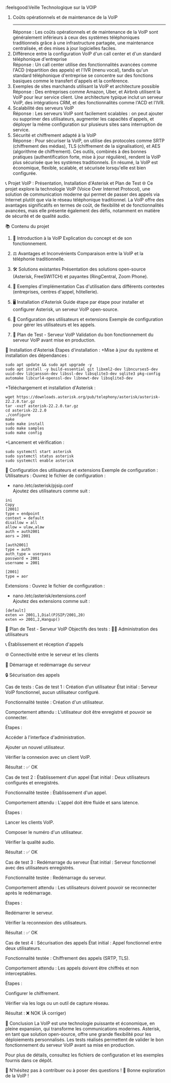 :feelsgood:Veille Technologique sur la VOIP 

1. Coûts opérationnels et de maintenance de la VoIP <br> <hr>
Réponse : Les coûts opérationnels et de maintenance de la VoIP sont généralement inférieurs à ceux des systèmes téléphoniques traditionnels grâce à une infrastructure partagée, une maintenance centralisée, et des mises à jour logicielles faciles.
2. Différence entre la configuration VoIP d'un call center et d'un standard téléphonique d'entreprise<br>
Réponse : Un call center utilise des fonctionnalités avancées comme l'ACD (répartition des appels) et l'IVR (menu vocal), tandis qu'un standard téléphonique d'entreprise se concentre sur des fonctions basiques comme le transfert d'appels et la conférence.
3. Exemples de sites marchands utilisant la VoIP et architecture possible<br>
Réponse : Des entreprises comme Amazon, Uber, et Airbnb utilisent la VoIP pour leur service client. Une architecture typique inclut un serveur VoIP, des intégrations CRM, et des fonctionnalités comme l'ACD et l'IVR.
4. Scalabilité des serveurs VoIP<br>
Réponse : Les serveurs VoIP sont facilement scalables : on peut ajouter ou supprimer des utilisateurs, augmenter les capacités d'appels, et déployer la même configuration sur plusieurs sites sans interruption de service.
5. Sécurité et chiffrement adapté à la VoIP<br>
Réponse : Pour sécuriser la VoIP, on utilise des protocoles comme SRTP (chiffrement des médias), TLS (chiffrement de la signalisation), et AES (algorithme de chiffrement). Ces outils, combinés à des bonnes pratiques (authentification forte, mise à jour régulière), rendent la VoIP plus sécurisée que les systèmes traditionnels.
En résumé, la VoIP est économique, flexible, scalable, et sécurisée lorsqu'elle est bien configurée.



📞 Projet VoIP : Présentation, Installation d'Asterisk et Plan de Test 🌐
Ce projet explore la technologie VoIP (Voice Over Internet Protocol), une solution de communication moderne qui permet de passer des appels via Internet plutôt que via le réseau téléphonique traditionnel. La VoIP offre des avantages significatifs en termes de coût, de flexibilité et de fonctionnalités avancées, mais elle présente également des défis, notamment en matière de sécurité et de qualité audio.

📚 Contenu du projet
1. 📖 Introduction à la VoIP
Explication du concept et de son fonctionnement.

2. ⚖️ Avantages et Inconvénients
Comparaison entre la VoIP et la téléphonie traditionnelle.

3. 🛠️ Solutions existantes
Présentation des solutions open-source (Asterisk, FreeSWITCH) et payantes (RingCentral, Zoom Phone).

4. 🏢 Exemples d'implémentation
Cas d'utilisation dans différents contextes (entreprises, centres d'appel, hôtellerie).

5. 🖥️ Installation d'Asterisk
Guide étape par étape pour installer et configurer Asterisk, un serveur VoIP open-source.

6. 🔧 Configuration des utilisateurs et extensions
Exemple de configuration pour gérer les utilisateurs et les appels.

7. 🧪 Plan de Test - Serveur VoIP
Validation du bon fonctionnement du serveur VoIP avant mise en production.

🚀 Installation d'Asterisk
Étapes d'installation :
+Mise à jour du système et installation des dépendances :

```
sudo apt update && sudo apt upgrade -y  
sudo apt install -y build-essential git libxml2-dev libncurses5-dev uuid-dev libjansson-dev libssl-dev libsqlite3-dev sqlite3 pkg-config automake libcurl4-openssl-dev libnewt-dev libsqlite3-dev
```
+Téléchargement et installation d'Asterisk :

```
wget https://downloads.asterisk.org/pub/telephony/asterisk/asterisk-22.2.0.tar.gz  
tar -xvzf asterisk-22.2.0.tar.gz  
cd asterisk-22.2.0  
./configure  
make  
sudo make install  
sudo make samples  
sudo make config
```
+Lancement et vérification :

```
sudo systemctl start asterisk  
sudo systemctl status asterisk  
sudo systemctl enable asterisk
```
🔧 Configuration des utilisateurs et extensions
Exemple de configuration :
Utilisateurs :
Ouvrez le fichier de configuration :


+ nano /etc/asterisk/pjsip.conf  
Ajoutez des utilisateurs comme suit :
```
ini
Copy
[2001]  
type = endpoint  
context = default  
disallow = all  
allow = ulaw,alaw  
auth = auth2001  
aors = 2001  

[auth2001]  
type = auth  
auth_type = userpass  
password = 2001  
username = 2001  

[2001]  
type = aor  
```
Extensions :
Ouvrez le fichier de configuration :

+ nano /etc/asterisk/extensions.conf  
Ajoutez des extensions comme suit :

```
[default]  
exten => 2001,1,Dial(PJSIP/2001,20)  
exten => 2001,2,Hangup()
```
🧪 Plan de Test - Serveur VoIP
Objectifs des tests :
🧑‍💻 Administration des utilisateurs

📞 Établissement et réception d'appels

🌐 Connectivité entre le serveur et les clients

🔄 Démarrage et redémarrage du serveur

🔒 Sécurisation des appels

Cas de tests :
Cas de test 1 : Création d’un utilisateur
État initial : Serveur VoIP fonctionnel, aucun utilisateur configuré.

Fonctionnalité testée : Création d'un utilisateur.

Comportement attendu : L'utilisateur doit être enregistré et pouvoir se connecter.

Étapes :

Accéder à l'interface d'administration.

Ajouter un nouvel utilisateur.

Vérifier la connexion avec un client VoIP.

Résultat : ✅ OK

Cas de test 2 : Établissement d’un appel
État initial : Deux utilisateurs configurés et enregistrés.

Fonctionnalité testée : Établissement d'un appel.

Comportement attendu : L'appel doit être fluide et sans latence.

Étapes :

Lancer les clients VoIP.

Composer le numéro d'un utilisateur.

Vérifier la qualité audio.

Résultat : ✅ OK

Cas de test 3 : Redémarrage du serveur
État initial : Serveur fonctionnel avec des utilisateurs enregistrés.

Fonctionnalité testée : Redémarrage du serveur.

Comportement attendu : Les utilisateurs doivent pouvoir se reconnecter après le redémarrage.

Étapes :

Redémarrer le serveur.

Vérifier la reconnexion des utilisateurs.

Résultat : ✅ OK

Cas de test 4 : Sécurisation des appels
État initial : Appel fonctionnel entre deux utilisateurs.

Fonctionnalité testée : Chiffrement des appels (SRTP, TLS).

Comportement attendu : Les appels doivent être chiffrés et non interceptables.

Étapes :

Configurer le chiffrement.

Vérifier via les logs ou un outil de capture réseau.

Résultat : ❌ NOK (À corriger)

📝 Conclusion
La VoIP est une technologie puissante et économique, en pleine expansion, qui transforme les communications modernes. Asterisk, en tant que solution open-source, offre une grande flexibilité pour les déploiements personnalisés. Les tests réalisés permettent de valider le bon fonctionnement du serveur VoIP avant sa mise en production.

Pour plus de détails, consultez les fichiers de configuration et les exemples fournis dans ce dépôt.

🌟 N'hésitez pas à contribuer ou à poser des questions !
🚀 Bonne exploration de la VoIP !

